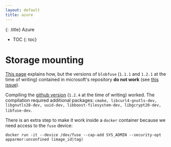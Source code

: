 ```yaml
---
layout: default
title: azure
---
```


{: .title}
Azure

* TOC
{: toc}

# Storage mounting
[This page](https://docs.microsoft.com/en-us/azure/storage/blobs/storage-how-to-mount-container-linux) explains how,
but the versions of `blobfuse` (`1.1.1` and `1.2.1` at the time of writing) contained in microsoft's repository **do not work**
(see [this issue](https://github.com/Azure/azure-storage-fuse/issues/428)).

Compiling the [github version](https://github.com/Azure/azure-storage-fuse/tree/v1.2.4) (`1.2.4` at the time of writing) worked.
The compilation required additional packages: `cmake, libcurl4-gnutls-dev, libgnutls28-dev, uuid-dev, libboost-filesystem-dev, libgcrypt20-dev, libfuse-dev`.

There is an extra step to make it work inside a `docker` container because we need access to the `fuse` device:

	docker run -it --device /dev/fuse --cap-add SYS_ADMIN --security-opt apparmor:unconfined (image_id|tag)


